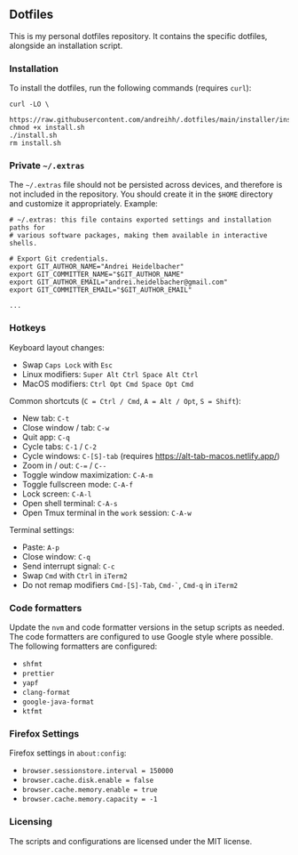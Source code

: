 ## Dotfiles

This is my personal dotfiles repository. It contains the specific dotfiles,
alongside an installation script.

### Installation

To install the dotfiles, run the following commands (requires `curl`):

```
curl -LO \
  https://raw.githubusercontent.com/andreihh/.dotfiles/main/installer/install.sh
chmod +x install.sh
./install.sh
rm install.sh
```

### Private `~/.extras`

The `~/.extras` file should not be persisted across devices, and therefore is
not included in the repository. You should create it in the `$HOME` directory
and customize it appropriately. Example:

```
# ~/.extras: this file contains exported settings and installation paths for
# various software packages, making them available in interactive shells.

# Export Git credentials.
export GIT_AUTHOR_NAME="Andrei Heidelbacher"
export GIT_COMMITTER_NAME="$GIT_AUTHOR_NAME"
export GIT_AUTHOR_EMAIL="andrei.heidelbacher@gmail.com"
export GIT_COMMITTER_EMAIL="$GIT_AUTHOR_EMAIL"

...
```

### Hotkeys

Keyboard layout changes:
- Swap `Caps Lock` with `Esc`
- Linux modifiers: `Super Alt Ctrl Space Alt Ctrl`
- MacOS modifiers: `Ctrl Opt Cmd Space Opt Cmd`

Common shortcuts (`C = Ctrl / Cmd`, `A = Alt / Opt`, `S = Shift`):
- New tab: `C-t`
- Close window / tab: `C-w`
- Quit app: `C-q`
- Cycle tabs: `C-1` / `C-2`
- Cycle windows: `C-[S]-tab` (requires https://alt-tab-macos.netlify.app/)
- Zoom in / out: `C-=` / `C--`
- Toggle window maximization: `C-A-m`
- Toggle fullscreen mode: `C-A-f`
- Lock screen: `C-A-l`
- Open shell terminal: `C-A-s`
- Open Tmux terminal in the `work` session: `C-A-w`

Terminal settings:
- Paste: `A-p`
- Close window: `C-q`
- Send interrupt signal: `C-c`
- Swap `Cmd` with `Ctrl` in `iTerm2`
- Do not remap modifiers `Cmd-[S]-Tab`, `` Cmd-` ``, `Cmd-q` in `iTerm2`

### Code formatters

Update the `nvm` and code formatter versions in the setup scripts as needed. The
code formatters are configured to use Google style where possible. The following
formatters are configured:
- `shfmt`
- `prettier`
- `yapf`
- `clang-format`
- `google-java-format`
- `ktfmt`

### Firefox Settings

Firefox settings in `about:config`:
- `browser.sessionstore.interval = 150000`
- `browser.cache.disk.enable = false`
- `browser.cache.memory.enable = true`
- `browser.cache.memory.capacity = -1`

### Licensing

The scripts and configurations are licensed under the MIT license.
